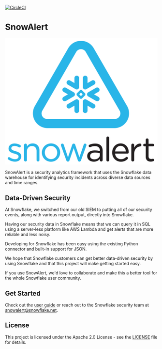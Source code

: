 [![CircleCI](https://circleci.com/gh/snowflakedb/SnowAlert.svg?style=shield)](https://circleci.com/gh/snowflakedb/SnowAlert)

# SnowAlert

![SnowAlert](docs/images/snowalert-logo.png)

SnowAlert is a security analytics framework that uses the Snowflake data warehouse for identifying security incidents across diverse data sources and time ranges.

## Data-Driven Security

At Snowflake, we switched from our old SIEM to putting all of our security events, along with various report output, directly into Snowflake.

Having our security data in Snowflake means that we can query it in SQL using a server-less platform like AWS Lambda and get alerts that are more reliable and less noisy.

Developing for Snowflake has been easy using the existing Python connector and built-in support for JSON.

We hope that Snowflake customers can get better data-driven security by using Snowflake and that this project will make getting started easy.

If you use SnowAlert, we'd love to collaborate and make this a better tool for the whole Snowflake user community.

## Get Started

Check out the [user guide](https://snowalert.readthedocs.io) or reach out to the Snowflake security team at snowalert@snowflake.net.

## License

This project is licensed under the Apache 2.0 License - see the [LICENSE](LICENSE) file for details.
